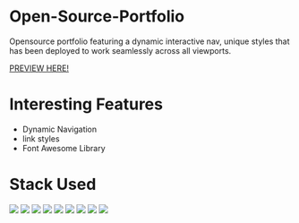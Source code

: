 # Open-Source-Portfolio

Opensource portfolio featuring a dynamic interactive nav, unique styles that has been deployed to work seamlessly across all viewports.
</HR>
<a href="https://elijahpereira.github.io/">PREVIEW HERE!</a>

# Interesting Features
<ul>
  <li>Dynamic Navigation</li>
  <li>link styles</li>
  <li>Font Awesome Library</li>
</ul>

# Stack Used
<img src="https://img.shields.io/badge/HTML5-E34F26.svg?style=for-the-badge&logo=HTML5&logoColor=white"> <img src="https://img.shields.io/badge/Sass-CC6699.svg?style=for-the-badge&logo=Sass&logoColor=white"> <img src="https://img.shields.io/badge/CSS3-1572B6.svg?style=for-the-badge&logo=CSS3&logoColor=white"> <img src="https://img.shields.io/badge/JavaScript-F7DF1E.svg?style=for-the-badge&logo=JavaScript&logoColor=black"> <img src="https://img.shields.io/badge/OpenAI-412991.svg?style=for-the-badge&logo=OpenAI&logoColor=white"> <img src="https://img.shields.io/badge/Tailwind%20CSS-06B6D4.svg?style=for-the-badge&logo=Tailwind-CSS&logoColor=white"> <img src="https://img.shields.io/badge/Font%20Awesome-528DD7.svg?style=for-the-badge&logo=Font-Awesome&logoColor=white"> <img src="https://img.shields.io/badge/Visual%20Studio%20Code-007ACC.svg?style=for-the-badge&logo=Visual-Studio-Code&logoColor=white"> <img src="https://img.shields.io/badge/GitHub-181717.svg?style=for-the-badge&logo=GitHub&logoColor=white">
